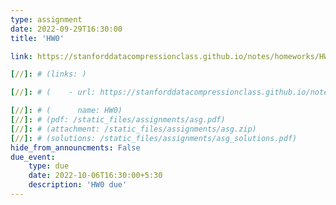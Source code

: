 ```yaml
---
type: assignment
date: 2022-09-29T16:30:00
title: 'HW0'

link: https://stanforddatacompressionclass.github.io/notes/homeworks/HW0.html

[//]: # (links: )

[//]: # (    - url: https://stanforddatacompressionclass.github.io/notes/lossless_iid/intro.html)

[//]: # (      name: HW0)
[//]: # (pdf: /static_files/assignments/asg.pdf)
[//]: # (attachment: /static_files/assignments/asg.zip)
[//]: # (solutions: /static_files/assignments/asg_solutions.pdf)
hide_from_announcments: False
due_event:
    type: due
    date: 2022-10-06T16:30:00+5:30
    description: 'HW0 due'
---
```


[//]: # (HW0 is to help set you up with the course.)
